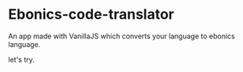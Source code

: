 # Ebonics-code-translator

An app made with VanillaJS which converts your language to ebonics language.

 let's try.
